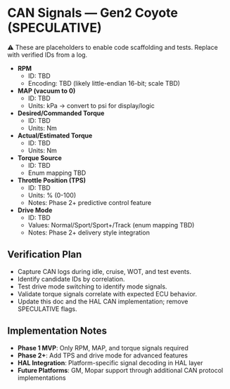 # CAN Signals — Gen2 Coyote (SPECULATIVE)

⚠️ These are placeholders to enable code scaffolding and tests. Replace with verified IDs from a log.

- **RPM**
  - ID: TBD
  - Encoding: TBD (likely little-endian 16-bit; scale TBD)
- **MAP (vacuum to 0)**
  - ID: TBD
  - Units: kPa → convert to psi for display/logic
- **Desired/Commanded Torque**
  - ID: TBD
  - Units: Nm
- **Actual/Estimated Torque**
  - ID: TBD
  - Units: Nm
- **Torque Source**
  - ID: TBD
  - Enum mapping TBD
- **Throttle Position (TPS)**
  - ID: TBD
  - Units: % (0-100)
  - Notes: Phase 2+ predictive control feature
- **Drive Mode**
  - ID: TBD
  - Values: Normal/Sport/Sport+/Track (enum mapping TBD)
  - Notes: Phase 2+ delivery style integration

## Verification Plan
- Capture CAN logs during idle, cruise, WOT, and test events.
- Identify candidate IDs by correlation.
- Test drive mode switching to identify mode signals.
- Validate torque signals correlate with expected ECU behavior.
- Update this doc and the HAL CAN implementation; remove SPECULATIVE flags.

## Implementation Notes
- **Phase 1 MVP**: Only RPM, MAP, and torque signals required
- **Phase 2+**: Add TPS and drive mode for advanced features
- **HAL Integration**: Platform-specific signal decoding in HAL layer
- **Future Platforms**: GM, Mopar support through additional CAN protocol implementations
